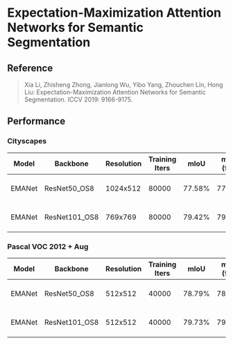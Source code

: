 # Expectation-Maximization Attention Networks for Semantic Segmentation

## Reference

> Xia Li, Zhisheng Zhong, Jianlong Wu, Yibo Yang, Zhouchen Lin, Hong Liu:
Expectation-Maximization Attention Networks for Semantic Segmentation. ICCV 2019: 9166-9175.

## Performance

### Cityscapes

| Model | Backbone | Resolution | Training Iters | mIoU | mIoU (flip) | mIoU (ms+flip) |Links |
|-|-|-|-|-|-|-|-|
|EMANet|ResNet50_OS8|1024x512|80000|77.58%|77.98%|78.23%|[model](https://paddleseg.bj.bcebos.com/dygraph/cityscapes/emanet_resnet50_os8_cityscapes_1024x512_80k/model.pdparams) \| [log](https://paddleseg.bj.bcebos.com/dygraph/cityscapes/emanet_resnet50_os8_cityscapes_1024x512_80k/train.log) \| [vdl](https://paddlepaddle.org.cn/paddle/visualdl/service/app?id=3e053a214d60822d6e65445b8614d052)|
|EMANet|ResNet101_OS8|769x769|80000|79.42%|79.83%|80.33%|[model](https://paddleseg.bj.bcebos.com/dygraph/cityscapes/emanet_resnet101_os8_cityscapes_1024x512_80k/model.pdparams) \| [log](https://paddleseg.bj.bcebos.com/dygraph/cityscapes/emanet_resnet101_os8_cityscapes_1024x512_80k/train.log) \| [vdl](https://paddlepaddle.org.cn/paddle/visualdl/service/app?id=87be6389cdada711f5c6ada21d9ef6cd)|

### Pascal VOC 2012 + Aug

| Model | Backbone | Resolution | Training Iters | mIoU | mIoU (flip) | mIoU (ms+flip) | Links |
|-|-|-|-|-|-|-|-|
|EMANet|ResNet50_OS8|512x512|40000|78.79%|78.90%|79.17%|[model](https://bj.bcebos.com/paddleseg/dygraph/pascal_voc12/emanet_resnet50_os8_voc12aug_512x512_40k/model.pdparams) \| [log](https://paddleseg.bj.bcebos.com/dygraph/pascal_voc12/emanet_resnet50_os8_voc12aug_512x512_40k/train.log) \| [vdl](https://paddlepaddle.org.cn/paddle/visualdl/service/app?id=3e60b80b984a71f3d2b83b8a746a819c)|
|EMANet|ResNet101_OS8|512x512|40000|79.73%|79.97%| 80.67%|[model](https://bj.bcebos.com/paddleseg/dygraph/pascal_voc12/emanet_resnet101_os8_voc12aug_512x512_40k/model.pdparams) \| [log](https://paddleseg.bj.bcebos.com/dygraph/pascal_voc12/emanet_resnet101_os8_voc12aug_512x512_40k/train.log) \| [vdl](https://paddlepaddle.org.cn/paddle/visualdl/service/app?id=f33479772409766dbc40b5f031cbdb1a)|

